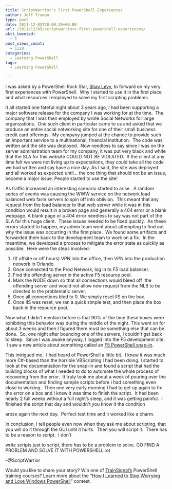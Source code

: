```yaml
---
title: ScriptWarrior's First PowerShell Experiences
author: Jeff Truman
type: post
date: 2011-12-05T20:00:39+00:00
url: /2011/12/05/scriptwarriors-first-powershell-experiences/
aktt_tweeted:
  - 1
post_views_count:
  - 1118
categories:
  - Learning PowerShell
tags:
  - Learning PowerShell

---
```

I was asked by a PowerShell Rock Star, [Shay Levy][1], to forward on my very first experiences with PowerShell.  Why I started to use it in the first place and what resources I employed to solve my first scripting problems.

It all started one fateful night about 3 years ago, I had been supporting a major software release for the company I was working for at the time.  The company that I was then employed by wrote Social Networks for large organizations.  One such client in particular came to us and asked that we produce an entire social networking site for one of their small business credit card offerings.  My company jumped at the chance to provide such an important service to a multinational, financial institution.  The code was written and the site was deployed.  Now needless to say since I was on the server administration team for my company, it was put very black and white that the SLA for this website COULD NOT BE VIOLATED.  If the client at any time felt we were not living up to expectations, they could take all the code we had written and say have a nice day. As I said, the site was deployed and all worked as expected until&#8230; the one thing that should not be an issue, became a major issue. People started to use the site!

As traffic increased an interesting scenario started to arise.  A random series of events was causing the WWW service on the network load balanced web farm servers to spin off into oblivion.  This meant that any request from the load balancer to that web server while it was in this condition would result in a broken page and generally a 404 error or a blank webpage. A blank page or a 404 error needless to say was not part of the SLA for this huge client.  These issues needed to be fixed quickly.  As these errors started to happen, my admin team went about attempting to find out why the issue was occurring in the first place.  We found some artifacts and forwarded them back to the development team to work on a fix.  In the meantime, we developed a process to mitigate the error state as quickly as possible.  Here were the steps involved:

  1. (If offsite or off hours) VPN into the office, then VPN into the production network in Orlando.
  2. Once connected to the Prod Network, log in to F5 load balancer.
  3. Find the offending server in the active F5 resource pool.
  4. Mark the NODE down so that all connections would bleed off  the offending server and would not allow new request from the NLB to be directed to the problematic server.
  5. Once all connections bled to 0. We simply reset IIS on the box.
  6. Once IIS was reset, we ran a quick simple test, and then place the box back in the resource pool.

Now what I didn't mention before is that 90% of the time these boxes were exhibiting this behavior was during the middle of the night. This went on for about 3 weeks and then I figured there must be something else that can be done.  So, one night after bouncing one of the servers, I couldn't get back to sleep.  Since I was awake anyway, I logged into the F5 development site.  I saw a new article about something called an [F5 PowerShell snap-in][2].

This intrigued me.  I had heard of PowerShell a little bit.  I knew it was much more C#-based than the horrible VBScripting I had been doing. I started to look at the documentation for the snap-in and found a script that had the building blocks of what I needed to do to automate the whole process of recovering from the error.  It truly took me about a week of pouring over the documentation and finding sample scripts before i had something even close to working.  Then one very early morning I had to get up again to fix the error on a box and I knew it was time to finish the script.  It had been nearly 2 full weeks without a full night’s sleep, and it was getting painful.  I finished the script that day and wouldn't you know it the condition

arose again the next day.  Perfect test time and it worked like a charm.

In conclusion, I tell people even now when they ask me about scripting, that you will do it through the GUI until it hurts.  Then you will script it.  There has to be a reason to script.  I don&#8217;t

write scripts just to script, there has to be a problem to solve. GO FIND A PROBLEM AND SOLVE IT WITH POWERSHELL :o)

&#8211;@ScriptWarrior

Would you like to share your story? Win one of [TrainSignal&#8217;s][3] PowerShell training courses? Learn more about the “[How I Learned to Stop Worrying and Love Windows PowerShell][4]” contest.

[1]: http://powershay.com/
[2]: http://www.f5.com/solutions/applications/microsoft/powershell/
[3]: http://www.trainsignal.com/default.aspx
[4]: http://powershellmagazine.com/2011/11/29/call-for-writers-share-your-experiences-and-help-new-users/